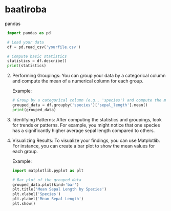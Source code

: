 # baatiroba
pandas
  ```python
   import pandas as pd

   # Load your data
   df = pd.read_csv('yourfile.csv')

   # Compute basic statistics
   statistics = df.describe()
   print(statistics)
   ```

2. Performing Groupings:
   You can group your data by a categorical column and compute the mean of a numerical column for each group. 

   Example:
   ```python
   # Group by a categorical column (e.g., 'species') and compute the mean of a numerical column (e.g., 'sepal_length')
   grouped_data = df.groupby('species')['sepal_length'].mean()
   print(grouped_data)
   ```

3. Identifying Patterns:
   After computing the statistics and groupings, look for trends or patterns. For example, you might notice that one species has a significantly higher average sepal length compared to others.

4. Visualizing Results:
   To visualize your findings, you can use Matplotlib. For instance, you can create a bar plot to show the mean values for each group.

   Example:
   ```python
   import matplotlib.pyplot as plt

   # Bar plot of the grouped data
   grouped_data.plot(kind='bar')
   plt.title('Mean Sepal Length by Species')
   plt.xlabel('Species')
   plt.ylabel('Mean Sepal Length')
   plt.show()
   ```
